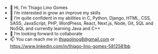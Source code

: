 - 👋 Hi, I’m Thiago Lino Gomes
- 👀 I’m interested in grow an improve my skills
- 🌱 I’m quite confident in my abilities in C, Python, Django, HTML, CSS, SASS, JavaScript, PHP, WordPress, React, Next.js, Node, Git, SQL and NoSQL and currently learning Java and C++
- 💞️ I’m looking forward to collaborate
- 📫 You can reach me in thiagolinog8@gmail.com or https://www.linkedin.com/in/thiago-lino-gomes-5812581bb

<!---
Thiagolino8/Thiagolino8 is a ✨ special ✨ repository because its `README.md` (this file) appears on your GitHub profile.
You can click the Preview link to take a look at your changes.
--->
